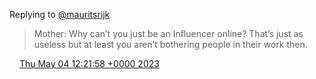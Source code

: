 Replying to [@mauritsrijk](https://twitter.com/mauritsrijk/status/1654071502331944966)

> Mother: Why can’t you just be an Influencer online? That’s just as useless but at least you aren’t bothering people in their work then\.

<img src="../../media/tweet.ico" width="12" /> [Thu May 04 12:21:58 +0000 2023](https://twitter.com/DromerDenker/status/1654099044749246464)